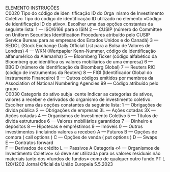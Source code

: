  
ELEMENTO  INSTRUÇÕES  
C0020  Tipo do código de iden ­
tificação ID do Orga ­
nismo de Investimento 
Coletivo  Tipo do código de identificação ID utilizado no elemento «Código de identificação ID do 
ativo». Escolher uma das opções constantes da seguinte lista: 
1 — ISO/6166 para o ISIN 
2 — CUSIP (número do Committee on Uniform Securities Identification Procedures atribuído 
pelo CUSIP Service Bureau para as empresas dos Estados Unidos e do Canadá) 
3 — SEDOL (Stock Exchange Daily Official List para a Bolsa de Valores de Londres) 
4 — WKN (Wertpapier Kenn-Nummer, código de identificação alfanumérico da Alemanha) 
5 — Bloomberg Ticker (código alfabético da Bloomberg que identifica os valores mobiliários 
de uma empresa) 
6 — BBGID (número de identificação da Bloomberg Global) 
7 — Reuters RIC (código de instrumentos da Reuters) 
8 — FIGI (Identificador Global do Instrumento Financeiro) 
9 — Outros códigos emitidos por membros da Association of National Numbering Agencies 
99 — Código atribuído pelo grupo  
C0030  Categoria do ativo subja ­
cente  Indicar as categorias de ativos, valores a receber e derivados do organismo de investimento 
coletivo. Escolher uma das opções constantes da seguinte lista: 
1 — Obrigações de dívida pública 
2 — Obrigações de empresas 
3L — Ações cotadas 
3X — Ações cotadas 
4 — Organismos de Investimento Coletivo 
5 — Títulos de dívida estruturados 
6 — Valores mobiliários garantidos 
7 — Dinheiro e depósitos 
8 — Hipotecas e empréstimos 
9 — Imóveis 
0 — Outros investimentos (incluindo valores a receber) 
A — Futuros 
B — Opções de compra ( call options ) 
C — Opções de venda ( put options ) 
D —  Swaps  
E — Contratos  forward  
F — Derivados de crédito 
L — Passivos 
A Categoria «4 — Organismos de Investimento Coletivo» só deve ser utilizada para os valores 
residuais não materiais tanto dos «fundos de fundos» como de qualquer outro fundo.PT  L 120/1202 Jornal Oficial da União Europeia 5.5.2023